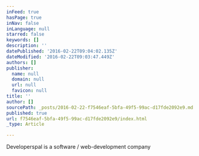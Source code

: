 ```yaml
---
inFeed: true
hasPage: true
inNav: false
inLanguage: null
starred: false
keywords: []
description: ''
datePublished: '2016-02-22T09:04:02.135Z'
dateModified: '2016-02-22T09:03:47.449Z'
authors: []
publisher:
  name: null
  domain: null
  url: null
  favicon: null
title: ''
author: []
sourcePath: _posts/2016-02-22-f7546eaf-5bfa-49f5-99ac-d17fde2092e9.md
published: true
url: f7546eaf-5bfa-49f5-99ac-d17fde2092e9/index.html
_type: Article

---
```

Developerspal is a software / web-development company